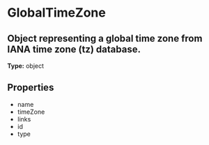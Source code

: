 # GlobalTimeZone

## Object representing a global time zone from IANA time zone (tz) database.

**Type:** object

## Properties
* name
* timeZone
* links
* id
* type

